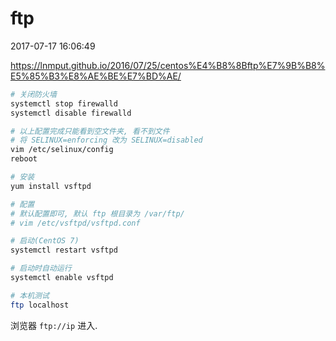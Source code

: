 # ftp

2017-07-17 16:06:49

<https://lnmput.github.io/2016/07/25/centos%E4%B8%8Bftp%E7%9B%B8%E5%85%B3%E8%AE%BE%E7%BD%AE/>

```bash
# 关闭防火墙
systemctl stop firewalld
systemctl disable firewalld

# 以上配置完成只能看到空文件夹, 看不到文件
# 将 SELINUX=enforcing 改为 SELINUX=disabled
vim /etc/selinux/config
reboot

# 安装
yum install vsftpd

# 配置
# 默认配置即可, 默认 ftp 根目录为 /var/ftp/
# vim /etc/vsftpd/vsftpd.conf

# 启动(CentOS 7)
systemctl restart vsftpd

# 启动时自动运行
systemctl enable vsftpd

# 本机测试
ftp localhost
```

浏览器 `ftp://ip` 进入.